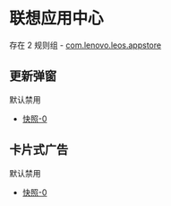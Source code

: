 # 联想应用中心

存在 2 规则组 - [com.lenovo.leos.appstore](/src/apps/com.lenovo.leos.appstore.ts)

## 更新弹窗

默认禁用

- [快照-0](https://i.gkd.li/import/13401992)

## 卡片式广告

默认禁用

- [快照-0](https://i.gkd.li/import/13401991)

